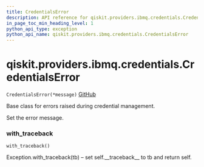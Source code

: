 ```yaml
---
title: CredentialsError
description: API reference for qiskit.providers.ibmq.credentials.CredentialsError
in_page_toc_min_heading_level: 1
python_api_type: exception
python_api_name: qiskit.providers.ibmq.credentials.CredentialsError
---
```


# qiskit.providers.ibmq.credentials.CredentialsError

<span id="qiskit.providers.ibmq.credentials.CredentialsError" />

`CredentialsError(*message)` [GitHub](https://github.com/qiskit/qiskit-ibmq-provider/tree/stable/0.15/qiskit/providers/ibmq/credentials/exceptions.py "view source code")

Base class for errors raised during credential management.

Set the error message.

### with\_traceback

<span id="qiskit.providers.ibmq.credentials.CredentialsError.with_traceback" />

`with_traceback()`

Exception.with\_traceback(tb) – set self.\_\_traceback\_\_ to tb and return self.

